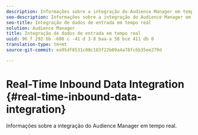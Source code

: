 ```yaml
---
description: Informações sobre a integração do Audience Manager em tempo real.
seo-description: Informações sobre a integração do Audience Manager em tempo real.
seo-title: Integração de dados de entrada em tempo real
solution: Audience Manager
title: Integração de dados de entrada em tempo real
uuid: 96 f 292 bb -608 c -41 d 3-8 baa-a 58 bce 411 db 0
translation-type: tm+mt
source-git-commit: ea95df8531c00c183f22b09a4a78fc6b35ee279d

---
```



# Real-Time Inbound Data Integration {#real-time-inbound-data-integration}

Informações sobre a integração do Audience Manager em tempo real.

<!-- c_rt_data_int.xml -->